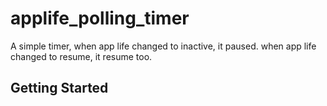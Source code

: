 # applife_polling_timer

A simple timer, when app life changed to inactive, it paused. when app life changed to resume, it resume too.

## Getting Started


